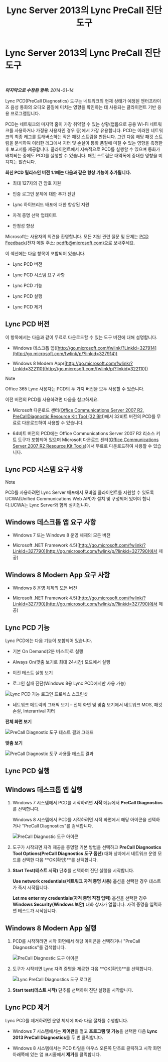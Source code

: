 ﻿---
title: Lync Server 2013의 Lync PreCall 진단 도구
TOCTitle: Lync Server 2013의 Lync PreCall 진단 도구
ms:assetid: 0ff291ec-cfb4-43eb-b5d6-a7a325681e3f
ms:mtpsurl: https://technet.microsoft.com/ko-kr/library/Dn451255(v=OCS.15)
ms:contentKeyID: 59602766
ms.date: 08/10/2015
mtps_version: v=OCS.15
ms.translationtype: HT
---

# Lync Server 2013의 Lync PreCall 진단 도구

 

_**마지막으로 수정된 항목:** 2014-01-14_

Lync PCD(PreCall Diagnostics) 도구는 네트워크의 현재 상태가 예정된 엔터프라이즈 음성 통화의 오디오 품질에 미치는 영향을 확인하는 데 사용되는 클라이언트 기반 응용 프로그램입니다.

PCD는 네트워크의 마지막 홉이 가장 취약할 수 있는 상황(랩톱으로 공용 Wi-Fi 네트워크를 사용하거나 가정용 사용자인 경우 등)에서 가장 유용합니다. PCD는 이러한 네트워크의 최종 레그를 트래버스하는 작은 패킷 스트림을 만듭니다. 그런 다음 해당 패킷 스트림을 분석하여 이러한 레그에서 지터 및 손실이 통화 품질에 미칠 수 있는 영향을 측정한 후 보고서를 제공합니다. 클라이언트에서 지속적으로 PCD를 실행할 수 있으며 통화가 배치되는 중에도 PCD를 실행할 수 있습니다. 패킷 스트림은 대역폭에 중대한 영향을 미치지는 않습니다.

**최신 PCD 릴리스인 버전 1.1에는 다음과 같은 향상 기능이 추가됩니다.**

  - 최대 127자의 긴 암호 지원

  - 인증 로그인 문제에 대한 추가 진단

  - Lync 하이브리드 배포에 대한 향상된 지원

  - 자격 증명 선택 업데이트

  - 안정성 향상

Microsoft는 사용자의 의견을 환영합니다. 모든 지원 관련 질문 및 문제는 [PCD Feedback](mailto:pcdfb@microsoft.com)(전자 메일 주소: <pcdfb@microsoft.com>)으로 보내주세요.

이 섹션에는 다음 항목이 포함되어 있습니다.

  - Lync PCD 버전

  - Lync PCD 시스템 요구 사항

  - Lync PCD 기능

  - Lync PCD 실행

  - Lync PCD 제거

## Lync PCD 버전

이 항목에서는 다음과 같이 무료로 다운로드할 수 있는 도구 버전에 대해 설명합니다.

  - Windows 데스크톱 앱([http://go.microsoft.com/fwlink/?LinkId=327914](http://go.microsoft.com/fwlink/p/?linkid=327914))

  - Windows 8 Modern App([http://go.microsoft.com/fwlink/?LinkId=322110](http://go.microsoft.com/fwlink/p/?linkid=322110))


> [!NOTE]
> Office 365 Lync 사용자는 PCD의 두 가지 버전을 모두 사용할 수 있습니다.



이전 버전의 PCD를 사용하려면 다음을 참고하세요.

  - Microsoft 다운로드 센터([Office Communications Server 2007 R2, PreCallDiagnostic Resource Kit Tool (32 Bit)](http://go.microsoft.com/fwlink/p/?linkid=164769))에서 32비트 버전의 PCD를 무료로 다운로드하여 사용할 수 있습니다.

  - 64비트 버전의 PCD에는 Office Communications Server 2007 R2 리소스 키트 도구가 포함되어 있으며 Microsoft 다운로드 센터([Office Communications Server 2007 R2 Resource Kit Tools](http://go.microsoft.com/fwlink/p/?linkid=145159))에서 무료로 다운로드하여 사용할 수 있습니다.

## Lync PCD 시스템 요구 사항


> [!NOTE]
> PCD를 사용하려면 Lync Server 배포에서 모바일 클라이언트를 지원할 수 있도록 UCWA(Unified Communications Web API)가 설치 및 구성되어 있어야 합니다.UCWA는 Lync Server와 함께 설치됩니다.



## Windows 데스크톱 앱 요구 사항

  - Windows 7 또는 Windows 8 운영 체제의 모든 버전

  - Microsoft .NET Framework 4.5([http://go.microsoft.com/fwlink/?LinkId=327790](http://go.microsoft.com/fwlink/p/?linkid=327790)에서 제공)

## Windows 8 Modern App 요구 사항

  - Windows 8 운영 체제의 모든 버전

  - Microsoft .NET Framework 4.5([http://go.microsoft.com/fwlink/?LinkId=327790](http://go.microsoft.com/fwlink/p/?linkid=327790)에서 제공)

## Lync PCD 기능

Lync PCD에는 다음 기능이 포함되어 있습니다.

  - 기본 On Demand(2분 버스트)로 실행

  - Always On(맞춤 보기로 최대 24시간) 모드에서 실행

  - 이전 테스트 실행 보기

  - 로그인 실패 진단(Windows 8용 Lync PCD에서만 사용 가능)

![Lync PCD 기능 로그인 프로세스 스크린샷](images/Dn451255.7e0eb891-1481-47ae-8d63-164468f69c96(OCS.15).png "Lync PCD 기능 로그인 프로세스 스크린샷")

  - 네트워크 메트릭의 그래픽 보기 – 전체 화면 및 맞춤 보기에서 네트워크 MOS, 패킷 손실, Interarrival 지터

**전체 화면 보기**

![PreCall Diagnostic 도구 테스트 결과 그래프](images/Dn451255.5d01fd94-9e59-4823-96c7-7a1c83dd7d31(OCS.15).png "PreCall Diagnostic 도구 테스트 결과 그래프")

**맞춤 보기**

![PreCall Diagnostic 도구 사용률 테스트 결과](images/Dn451255.30501ba7-22d1-4db1-9297-56cf7dc6721c(OCS.15).png "PreCall Diagnostic 도구 사용률 테스트 결과")

## Lync PCD 실행

## Windows 데스크톱 앱 실행

1.  Windows 7 시스템에서 PCD를 시작하려면 **시작** 메뉴에서 **PreCall Diagnostics**를 선택합니다.
    
    Windows 8 시스템에서 PCD를 시작하려면 시작 화면에서 해당 아이콘을 선택하거나 "PreCall Diagnostics"를 검색합니다.
    
    ![PreCall Diagnostic 도구 아이콘](images/Dn451255.c9800fde-54f6-4efe-bb35-1a38064ec380(OCS.15).png "PreCall Diagnostic 도구 아이콘")

2.  도구가 시작되면 자격 제공을 증명할 기본 방법을 선택하고 **PreCall Diagnostics Tool Options(PreCall Diagnostics 도구 옵션)** 대화 상자에서 네트워크 운영 모드를 선택한 다음 **OK(확인)**를 선택합니다.

3.  **Start Test(테스트 시작)** 단추를 선택하여 진단 실행을 시작합니다.
    
    **Use network credentials(네트워크 자격 증명 사용)** 옵션을 선택한 경우 테스트가 즉시 시작됩니다.
    
    **Let me enter my credentials(자격 증명 직접 입력)** 옵션을 선택한 경우 **Windows Security(Windows 보안)** 대화 상자가 열립니다. 자격 증명을 입력하면 테스트가 시작됩니다.

## Windows 8 Modern App 실행


1.  PCD를 시작하려면 시작 화면에서 해당 아이콘을 선택하거나 "PreCall Diagnostics"를 검색합니다.
    
    ![PreCall Diagnostic 도구 아이콘](images/Dn451255.c9800fde-54f6-4efe-bb35-1a38064ec380(OCS.15).png "PreCall Diagnostic 도구 아이콘")

2.  도구가 시작되면 Lync 자격 증명을 제공한 다음 **OK(확인)**를 선택합니다.
    
    ![Lync PreCall Diagnostics 도구 로그인](images/Dn451255.88039914-4c68-48f6-a9fa-58cb4e3f3488(OCS.15).jpg "Lync PreCall Diagnostics 도구 로그인")

3.  **Start test(테스트 시작)** 단추를 선택하여 진단 실행을 시작합니다.

## Lync PCD 제거

Lync PCD를 제거하려면 운영 체제에 따라 다음 절차를 수행합니다.

  - Windows 7 시스템에서는 **제어판**을 열고 **프로그램 및 기능**을 선택한 다음 **Lync 2013 PreCall Diagnostics**를 두 번 클릭합니다.

  - Windows 8 시스템에서는 PCD 타일을 마우스 오른쪽 단추로 클릭하고 시작 화면 아래쪽에 있는 앱 표시줄에서 **제거**를 클릭합니다.

